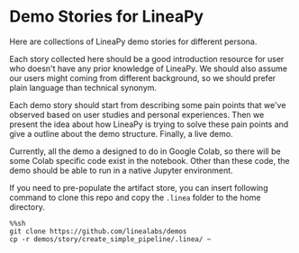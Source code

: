 # Demo Stories for LineaPy

Here are collections of LineaPy demo stories for different persona.

Each story collected here should be a good introduction resource for user who doesn't have any prior knowledge of LineaPy.
We should also assume our users might coming from different background, so we should prefer plain language than technical synonym.

Each demo story should start from describing some pain points that we've observed based on user studies and personal experiences.
Then we present the idea about how LineaPy is trying to solve these pain points and give a outline about the demo structure.
Finally, a live demo.

Currently, all the demo a designed to do in Google Colab, so there will be some Colab specific code exist in the notebook.
Other than these code, the demo should be able to run in a native Jupyter environment.

If you need to pre-populate the artifact store, you can insert following command to clone this repo and copy the `.linea` folder to the home directory.

```
%%sh
git clone https://github.com/linealabs/demos
cp -r demos/story/create_simple_pipeline/.linea/ ~
```